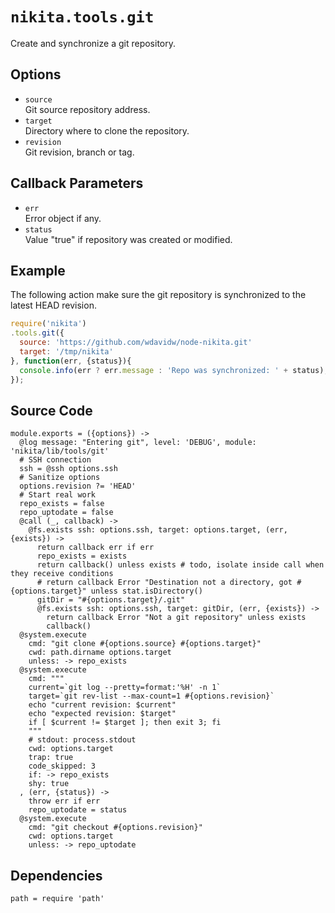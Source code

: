 
# `nikita.tools.git`

Create and synchronize a git repository.

## Options

* `source`   
  Git source repository address.   
* `target`   
  Directory where to clone the repository.   
* `revision`   
  Git revision, branch or tag.   

## Callback Parameters

* `err`   
  Error object if any.   
* `status`   
  Value "true" if repository was created or modified.   

## Example

The following action make sure the git repository is synchronized to the latest
HEAD revision.

```javascript
require('nikita')
.tools.git({
  source: 'https://github.com/wdavidw/node-nikita.git'
  target: '/tmp/nikita'
}, function(err, {status}){
  console.info(err ? err.message : 'Repo was synchronized: ' + status);
});
```

## Source Code

    module.exports = ({options}) ->
      @log message: "Entering git", level: 'DEBUG', module: 'nikita/lib/tools/git'
      # SSH connection
      ssh = @ssh options.ssh
      # Sanitize options
      options.revision ?= 'HEAD'
      # Start real work
      repo_exists = false
      repo_uptodate = false
      @call (_, callback) ->
        @fs.exists ssh: options.ssh, target: options.target, (err, {exists}) ->
          return callback err if err
          repo_exists = exists
          return callback() unless exists # todo, isolate inside call when they receive conditions
          # return callback Error "Destination not a directory, got #{options.target}" unless stat.isDirectory()
          gitDir = "#{options.target}/.git"
          @fs.exists ssh: options.ssh, target: gitDir, (err, {exists}) ->
            return callback Error "Not a git repository" unless exists
            callback()
      @system.execute
        cmd: "git clone #{options.source} #{options.target}"
        cwd: path.dirname options.target
        unless: -> repo_exists
      @system.execute
        cmd: """
        current=`git log --pretty=format:'%H' -n 1`
        target=`git rev-list --max-count=1 #{options.revision}`
        echo "current revision: $current"
        echo "expected revision: $target"
        if [ $current != $target ]; then exit 3; fi
        """
        # stdout: process.stdout
        cwd: options.target
        trap: true
        code_skipped: 3
        if: -> repo_exists
        shy: true
      , (err, {status}) ->
        throw err if err
        repo_uptodate = status
      @system.execute
        cmd: "git checkout #{options.revision}"
        cwd: options.target
        unless: -> repo_uptodate

## Dependencies

    path = require 'path'

